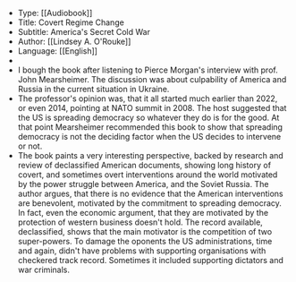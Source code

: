 - Type: [[Audiobook]]
- Title: Covert Regime Change
- Subtitle: America's Secret Cold War
- Author: [[Lindsey A. O'Rouke]]
- Language: [[English]]
-
- I bough the book after listening to Pierce Morgan's interview with prof. John Mearsheimer. The discussion was about culpability of America and Russia in the current situation in Ukraine.
- The professor's opinion was, that it all started much earlier than 2022, or even 2014, pointing at NATO summit in 2008. The host suggested that the US is spreading democracy so whatever they do is for the good. At that point Mearsheimer recommended this book to show that spreading democracy is not the deciding factor when the US decides to intervene or not.
- The book paints a very interesting perspective, backed by research and review of declassified American documents, showing long history of covert, and sometimes overt interventions around the world motivated by the power struggle between America, and the Soviet Russia. The author argues, that there is no evidence that the American interventions are benevolent, motivated by the commitment to spreading democracy. In fact, even the economic argument, that they are motivated by the protection of western business doesn't hold. The record available, declassified, shows that the main motivator is the competition of two super-powers. To damage the oponents the US administrations, time and again, didn't have problems with supporting organisations with checkered track record. Sometimes it included supporting dictators and war criminals.